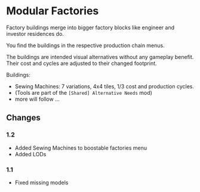 # Modular Factories

Factory buildings merge into bigger factory blocks like engineer and investor residences do.

You find the buildings in the respective production chain menus.

The buildings are intended visual alternatives without any gameplay benefit.
Their cost and cycles are adjusted to their changed footprint.

Buildings:

- Sewing Machines: 7 variations, 4x4 tiles, 1/3 cost and production cycles.
- (Tools are part of the `[Shared] Alternative Needs` mod)
- more will follow ...

## Changes

### 1.2

- Added Sewing Machines to boostable factories menu
- Added LODs

### 1.1

- Fixed missing models
